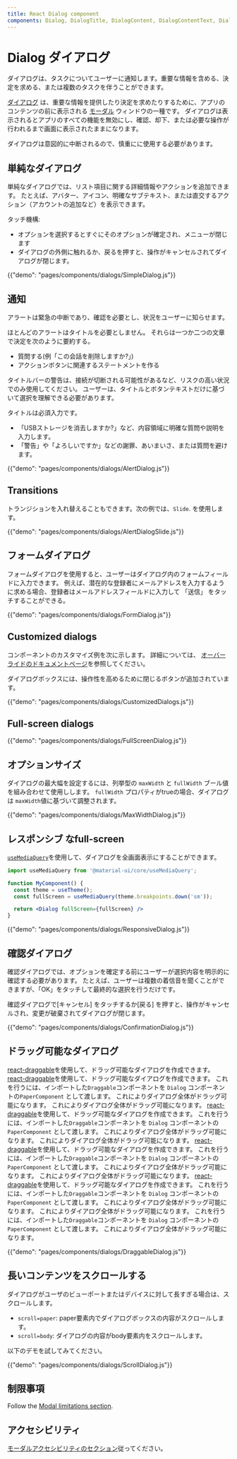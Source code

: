 ```yaml
---
title: React Dialog component
components: Dialog, DialogTitle, DialogContent, DialogContentText, DialogActions, Slide
---
```


# Dialog ダイアログ

<p class="description">ダイアログは、タスクについてユーザーに通知します。重要な情報を含める、決定を求める、または複数のタスクを伴うことができます。</p>

[ダイアログ](https://material.io/design/components/dialogs.html) は、重要な情報を提供したり決定を求めたりするために、アプリのコンテンツの前に表示される [モーダル](/components/modal/) ウィンドウの一種です。 ダイアログは表示されるとアプリのすべての機能を無効にし、確認、却下、または必要な操作が行われるまで画面に表示されたままになります。

ダイアログは意図的に中断されるので、慎重にに使用する必要があります。

## 単純なダイアログ

単純なダイアログでは、リスト項目に関する詳細情報やアクションを追加できます。 たとえば、アバター、アイコン、明確なサブテキスト、または直交するアクション（アカウントの追加など）を表示できます。

タッチ機構:

- オプションを選択するとすぐにそのオプションが確定され、メニューが閉じます
- ダイアログの外側に触れるか、戻るを押すと、操作がキャンセルされてダイアログが閉じます。

{{"demo": "pages/components/dialogs/SimpleDialog.js"}}

## 通知

アラートは緊急の中断であり、確認を必要とし、状況をユーザーに知らせます。

ほとんどのアラートはタイトルを必要としません。 それらは一つか二つの文章で決定を次のように要約する。

- 質問する(例「この会話を削除しますか?」)
- アクションボタンに関連するステートメントを作る

タイトルバーの警告は、接続が切断される可能性があるなど、リスクの高い状況でのみ使用してください。 ユーザーは、タイトルとボタンテキストだけに基づいて選択を理解できる必要があります。

タイトルは必須入力です。

- 「USBストレージを消去しますか?」など、内容領域に明確な質問や説明を入力します。
- 「警告」や「よろしいですか」などの謝罪、あいまいさ、または質問を避けます。

{{"demo": "pages/components/dialogs/AlertDialog.js"}}

## Transitions

トランジションを入れ替えることもできます。次の例では、`Slide`. を使用します。

{{"demo": "pages/components/dialogs/AlertDialogSlide.js"}}

## フォームダイアログ

フォームダイアログを使用すると、ユーザーはダイアログ内のフォームフィールドに入力できます。 例えば、潜在的な登録者にメールアドレスを入力するように求める場合、登録者はメールアドレスフィールドに入力して 「送信」 をタッチすることができる。

{{"demo": "pages/components/dialogs/FormDialog.js"}}

## Customized dialogs

コンポーネントのカスタマイズ例を次に示します。 詳細については、 [オーバーライドのドキュメントページ](/customization/components/)を参照してください。

ダイアログボックスには、操作性を高めるために閉じるボタンが追加されています。

{{"demo": "pages/components/dialogs/CustomizedDialogs.js"}}

## Full-screen dialogs

{{"demo": "pages/components/dialogs/FullScreenDialog.js"}}

## オプションサイズ

ダイアログの最大幅を設定するには、列挙型の `maxWidth` と `fullWidth` ブール値を組み合わせて使用しします。 `fullWidth` プロパティがtrueの場合、ダイアログは `maxWidth`値に基づいて調整されます。

{{"demo": "pages/components/dialogs/MaxWidthDialog.js"}}

## レスポンシブ なfull-screen

[`useMediaQuery`](/components/use-media-query/#usemediaquery)を使用して、ダイアログを全画面表示にすることができます。

```jsx
import useMediaQuery from '@material-ui/core/useMediaQuery';

function MyComponent() {
  const theme = useTheme();
  const fullScreen = useMediaQuery(theme.breakpoints.down('sm'));

  return <Dialog fullScreen={fullScreen} />
}
```

{{"demo": "pages/components/dialogs/ResponsiveDialog.js"}}

## 確認ダイアログ

確認ダイアログでは、オプションを確定する前にユーザーが選択内容を明示的に確認する必要があります。 たとえば、ユーザーは複数の着信音を聞くことができますが、「OK」をタッチして最終的な選択を行うだけです。

確認ダイアログで[キャンセル] をタッチするか[戻る] を押すと、操作がキャンセルされ、変更が破棄されてダイアログが閉じます。

{{"demo": "pages/components/dialogs/ConfirmationDialog.js"}}

## ドラッグ可能なダイアログ

[react-draggable](https://github.com/mzabriskie/react-draggable)を使用して、ドラッグ可能なダイアログを作成できます。 [react-draggable](https://github.com/mzabriskie/react-draggable)を使用して、ドラッグ可能なダイアログを作成できます。 これを行うには、インポートした`Draggable`コンポーネントを `Dialog` コンポーネントの`PaperComponent` として渡します。 これによりダイアログ全体がドラッグ可能になります。 これによりダイアログ全体がドラッグ可能になります。 [react-draggable](https://github.com/mzabriskie/react-draggable)を使用して、ドラッグ可能なダイアログを作成できます。 これを行うには、インポートした`Draggable`コンポーネントを `Dialog` コンポーネントの`PaperComponent` として渡します。 これによりダイアログ全体がドラッグ可能になります。 これによりダイアログ全体がドラッグ可能になります。 [react-draggable](https://github.com/mzabriskie/react-draggable)を使用して、ドラッグ可能なダイアログを作成できます。 これを行うには、インポートした`Draggable`コンポーネントを `Dialog` コンポーネントの`PaperComponent` として渡します。 これによりダイアログ全体がドラッグ可能になります。 これによりダイアログ全体がドラッグ可能になります。 [react-draggable](https://github.com/mzabriskie/react-draggable)を使用して、ドラッグ可能なダイアログを作成できます。 これを行うには、インポートした`Draggable`コンポーネントを `Dialog` コンポーネントの`PaperComponent` として渡します。 これによりダイアログ全体がドラッグ可能になります。 これによりダイアログ全体がドラッグ可能になります。 これを行うには、インポートした`Draggable`コンポーネントを `Dialog` コンポーネントの`PaperComponent` として渡します。 これによりダイアログ全体がドラッグ可能になります。

{{"demo": "pages/components/dialogs/DraggableDialog.js"}}

## 長いコンテンツをスクロールする

ダイアログがユーザのビューポートまたはデバイスに対して長すぎる場合は、スクロールします。

- `scroll=paper`: paper要素内でダイアログボックスの内容がスクロールします。
- `scroll=body`: ダイアログの内容がbody要素内をスクロールします。

以下のデモを試してみてください。

{{"demo": "pages/components/dialogs/ScrollDialog.js"}}

## 制限事項

Follow the [Modal limitations section](/components/modal/#limitations).

## アクセシビリティ

[モーダルアクセシビリティのセクション](/components/modal/#accessibility)従ってください。
